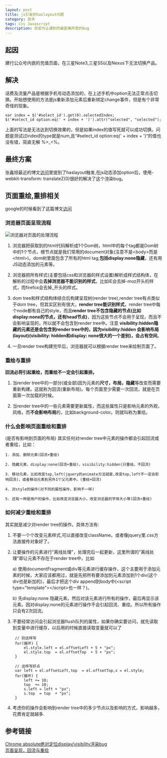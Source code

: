 ```yaml
---
layout: post
title: js引发的haslayout问题
category: 技术
tags: Css Javascript
description: 目前为止遇到的最匪夷所思的bug
---
```


## 起因
建行公众号内嵌的充值页面，在三星Note3,三星S5以及Nexus下无法切换产品。

## 解决
话费及流量产品是根据手机号动态添加的，在上述手机中option无法正常点击切换。开始想使用的方法是js重新添加元素后重新绑定change事件，但是有个非常奇怪的现象。
	
	var index = $('#select_id').get(0).selectedIndex;
	$('#select_id option:eq(' + index + ')').attr("selected", "selected");
	
上面的写法是无法达到切换效果的，但是如果index的值写死就可以成功切换。问题是测试过index的type就是num,且“#select_id option:eq(' + index + ')“的值也没有错，简直无解 %>_<%。

## 最终方案
张鑫旭最近的博文[访问](http://www.zhangxinxu.com/wordpress/2015/01/chrome-absolute-display-visibility-render-bug/)里提到了haslayout触发,在js动态添加option后，使用-webkit-transform: translateZ(0)很好的解决了这个渲染bug。

## 页面重绘,重排相关
google的时候看到了这篇博文[访问](http://www.blogjava.net/BearRui/archive/2010/05/10/320502.html)

### 浏览器页面呈现流程

![浏览器对页面的处理流程](/echo-blog/public/img/2015-01-26-render-tree.png)

1. 浏览器把获取到的html代码解析成1个Dom树，html中的每个tag都是Dom树中的1个节点，根节点就是我们常用的document对象(注意不是\<body>而是\<html>)。dom树里面包含了所有的html tag,**包括display:none隐藏**，还有用JS动态添加的元素等。

2. 浏览器把所有样式(主要包括css和浏览器的样式设置)解析成样式结构体，在解析的过程中会**去掉浏览器不能识别的样式**，比如IE会去掉-moz开头的样式，而firefox会去掉_开头的样式。

3. dom tree和样式结构体结合后构建呈现树(render tree),render tree有点类似于dom tree，但其实区别有很大，**render tree能识别样式**，render tree中每个node都有自己的style，而且**render tree不包含隐藏的节点(比如display:none的节点，还有head节点)**，因为这些节点不会用于呈现，而且不会影响呈现的，所以就不会包含到render tree中。注意 **visibility:hidden隐藏的元素还是会包含到render tree中的，因为visibility:hidden 会影响布局(layout)(visibility: hidden和display: none很大的一个差别)，会占有空间**。

4. 一旦render tree构建完毕后，浏览器就可以根据render tree来绘制页面了。

### 重绘与重排
**回流必将引起重绘，而重绘不一定会引起重排。**

1. 当render tree中的一部分(或全部)因为元素的**尺寸，布局，隐藏**等改变而需要重新构建。这就称为回流(重新布局)。每个页面至少需要一次回流，就是在页面第一次加载的时候。

2. 当render tree中的一些元素需要更新属性，而这些属性只是影响元素的外观，风格，而**不会影响布局**的，比如background-color。则就叫称为重绘。

### 什么会影响页面重绘和重排

(是否有影响到页面的布局)
其实任何对render tree中元素的操作都会引起回流或者重绘，比如：

    1. 添加、删除元素(回流+重绘)

    2. 隐藏元素，display:none(回流+重绘)，visibility:hidden(只重绘，不回流)

    3. 移动元素，比如改变top,left(jquery的animate方法就是,改变top,left不一定会影响回流)，或者移动元素到另外1个父元素中。(重绘+回流)

    4. 对style的操作(对不同的属性操作，影响不一样)

    5. 还有一种是用户的操作，比如改变浏览器大小，改变浏览器的字体大小等(回流+重绘)


### 如何减少重绘和重排
其实就是减少对render tree的操作。具体方法有:

1. 不要一个个改变元素样式,可以直接改变className。或者像jquery里.css方法直接传对象好了。

2. 让要操作的元素进行"离线处理"，处理完后一起更新，这里所谓的"离线处理"即让元素不存在于render tree中，比如 

	 a) 使用documentFragment或div等元素进行缓存操作，这个主要用于添加元素的时候，大家应该都用过，就是先把所有要添加到元素添加到1个div(这个div也是新加的)，最后才把这个div append到body中(\<script type="template">\</script>也一样？)。  
	 
     b) 先display:none 隐藏元素，然后对该元素进行所有的操作，最后再显示该元素。因对display:none的元素进行操作不会引起回流、重绘。所以所有操作只会有2次回流。
 
3. 不要经常访问会引起浏览器flush队列的属性，如果你确实要访问，就先读取到变量中进行缓存，以后用的时候直接读取变量就可以了
	
	
		// 别这样写
		for(循环) {
    		el.style.left = el.offsetLeft + 5 + "px";
    		el.style.top  = el.offsetTop  + 5 + "px";
		}

		// 这样写好点  
		var left = el.offsetLeft,top  = el.offsetTop,s = el.style;
		for(循环) {
    		left += 10;
    		top  += 10;
    		s.left = left + "px";
    		s.top  = top  + "px";
		}
		
4. 考虑你的操作会影响到render tree中的多少节点以及影响的方式，影响越多，花费肯定就越多.

## 参考链接
[Chrome absolute绝对定位display/visibility渲染bug](http://www.zhangxinxu.com/wordpress/2015/01/chrome-absolute-display-visibility-render-bug/)  
[页面呈现，回流与重绘](http://www.blogjava.net/BearRui/archive/2010/05/10/320502.html)


